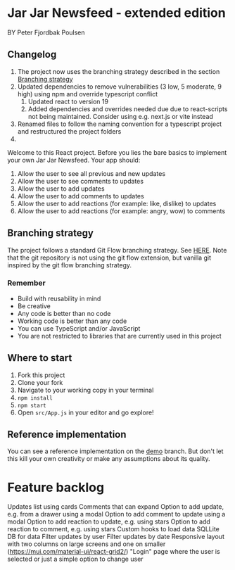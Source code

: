 # Jar Jar Newsfeed - extended edition

BY Peter Fjordbak Poulsen

## Changelog

1. The project now uses the branching strategy described in the section [Branching strategy](#branching-strategy)
1. Updated dependencies to remove vulnerabilities (3 low, 5 moderate, 9 high) using npm and override typescript conflict
   1. Updated react to version 19
   1. Added dependencies and overrides needed due due to react-scripts not being maintained. Consider using e.g. next.js or vite instead
1. Renamed files to follow the naming convention for a typescript project and restructured the project folders
1.  

Welcome to this React project. Before you lies the bare basics to implement your own Jar Jar Newsfeed. Your app should:

 1. Allow the user to see all previous and new updates
 1. Allow the user to see comments to updates
 1. Allow the user to add updates
 1. Allow the user to add comments to updates
 1. Allow the user to add reactions (for example: like, dislike) to updates
 1. Allow the user to add reactions (for example: angry, wow) to comments

 
 
 ## Branching strategy

The project follows a standard Git Flow branching strategy. See [HERE](https://www.atlassian.com/git/tutorials/comparing-workflows/gitflow-workflow). Note that the git repository is not using the git flow extension, but vanilla git inspired by the git flow branching strategy.


 ### Remember
 - Build with reusability in mind
 - Be creative
 - Any code is better than no code
 - Working code is better than any code
 - You can use TypeScript and/or JavaScript
 - You are not restricted to libraries that are currently used in this project

 ## Where to start
 1. Fork this project
 2. Clone your fork
 3. Navigate to your working copy in your terminal
 4. `npm install`
 5. `npm start`
 6. Open `src/App.js` in your editor and go explore!

## Reference implementation
You can see a reference implementation on the [demo](https://github.com/uvdata/jarjar-newsfeed/tree/demo) branch. But
don't let this kill your own creativity or make any assumptions about its quality.



# Feature backlog

Updates list using cards
Comments that can expand
Option to add update, e.g. from a drawer using a modal
Option to add comment to update using a modal
Option to add reaction to update, e.g. using stars
Option to add reaction to comment, e.g. using stars
Custom hooks to load data
SQLLite DB for data
Filter updates by user
Filter updates by date
Responsive layout with two columns on large screens and one on smaller (https://mui.com/material-ui/react-grid2/)
"Login" page where the user is selected or just a simple option to change user


